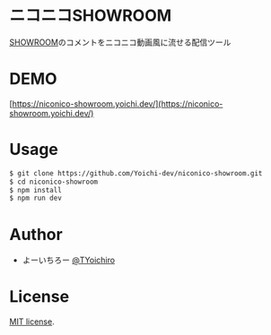 # ニコニコSHOWROOM

[SHOWROOM](https://www.showroom-live.com/)のコメントをニコニコ動画風に流せる配信ツール

# DEMO

[https://niconico-showroom.yoichi.dev/](https://niconico-showroom.yoichi.dev/)

# Usage

```bash
$ git clone https://github.com/Yoichi-dev/niconico-showroom.git
$ cd niconico-showroom
$ npm install
$ npm run dev
```

# Author

* よーいちろー [@TYoichiro](https://twitter.com/TYoichiro)

# License

[MIT license](https://en.wikipedia.org/wiki/MIT_License).